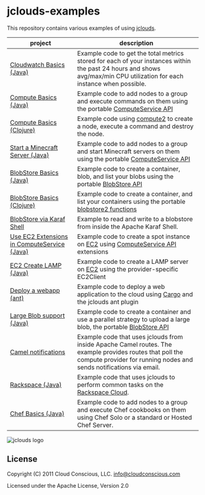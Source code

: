 # jclouds-examples

This repository contains various examples of using
[jclouds](https://github.com/jclouds/jclouds).

<table>
  <thead><tr><th>project</th><th>description</th></tr></thead>
  <tbody>
      <tr>
      <td><a href="cloudwatch-basics/">Cloudwatch Basics (Java)</a></td>
      <td>Example code to get the total metrics stored for each of your instances within the past 24 hours and shows avg/max/min CPU utilization for each instance when possible.</td>
    </tr>
    <tr>
      <td><a href="compute-basics/">Compute Basics (Java)</a></td>
      <td>Example code to add nodes to a group and execute commands on them using the portable <a href="http://www.jclouds.org/documentation/userguide/compute/">ComputeService API</a></td>
    </tr>
    <tr>
      <td><a href="compute-clojure/">Compute Basics (Clojure)</a></td>
      <td>Example code using <a href="https://github.com/jclouds/jclouds/blob/master/compute/src/main/clojure/org/jclouds/compute2.clj">compute2</a> to create a node, execute a command and destroy the node.</td>
    </tr>
    <tr>
      <td><a href="minecraft-compute/">Start a Minecraft Server (Java)</a></td>
      <td>Example code to add nodes to a group and start Minecraft servers on them using the portable <a href="http://www.jclouds.org/documentation/userguide/compute/">ComputeService API</a></td>
    </tr>
    <tr>
      <td><a href="blobstore-basics/">BlobStore Basics (Java)</a></td>
      <td>Example code to create a container, blob, and list your blobs using the portable <a href="http://www.jclouds.org/documentation/userguide/blobstore-guide/">BlobStore API</a></td>
    </tr>
    <tr>
      <td><a href="blobstore-clojure/">BlobStore Basics (Clojure)</a></td>
      <td>Example code to create a container, and list your containers using the portable <a href="https://github.com/jclouds/jclouds/blob/master/blobstore/src/main/clojure/org/jclouds/blobstore2.clj">blobstore2 functions</a></td>
    </tr>
    <tr>
      <td><a href="blobstore-karaf-shell">BlobStore via Karaf Shell</a></td>
      <td>Example to read and write to a blobstore from inside the Apache Karaf Shell.</td>
    </tr>
    <tr>
      <td><a href="ec2-computeservice-spot/">Use EC2 Extensions in ComputeService (Java)</a></td>
      <td>Example code to create a spot instance on <a href="http://www.jclouds.org/documentation/userguide/using-ec2/">EC2</a> using <a href="http://www.jclouds.org/documentation/userguide/compute/">ComputeService API</a> extensions</td>
    </tr>
    <tr>
      <td><a href="ec2-createlamp/">EC2 Create LAMP (Java)</a></td>
      <td>Example code to create a LAMP server on <a href="http://www.jclouds.org/documentation/userguide/using-ec2/">EC2</a> using the provider-specific EC2Client</td>
    </tr>
    <tr>
      <td><a href="deploy-war-via-ant/">Deploy a webapp (ant)</a></td>
      <td>Example code to deploy a web application to the cloud using <a href="http://cargo.codehaus.org/">Cargo</a> and the jclouds ant plugin</td>
    </tr>
    <tr>
      <td><a href="blobstore-largeblob/">Large Blob support (Java)</a></td>
      <td>Example code to create a container and use a parallel strategy to upload a large blob, the portable <a href="http://www.jclouds.org/documentation/userguide/blobstore-guide/">BlobStore API</a></td>
    </tr>
    <tr>
      <td><a href="camel-notifications/">Camel notifications</a></td>
      <td>Example code that uses jclouds from inside Apache Camel routes. The example provides routes that poll the compute provider for running nodes and sends notifications via email. </td>
    </tr>
    <tr>
      <td><a href="rackspace/">Rackspace (Java)</a></td>
      <td>Example code that uses jclouds to perform common tasks on the <a href="http://www.jclouds.org/documentation/quickstart/rackspace/">Rackspace Cloud</a>.</td>
    </tr>
    <tr>
      <td><a href="chef-basics/">Chef Basics (Java)</a></td>
      <td>Example code to add nodes to a group and execute Chef cookbooks on them using Chef Solo or a standard or Hosted Chef Server.</td>
    </tr>
  </tbody>
</table>

![jclouds logo](http://jclouds.incubator.apache.org/style/fullsizejcloudslogo.jpg)

## License

Copyright (C) 2011 Cloud Conscious, LLC. <info@cloudconscious.com>

Licensed under the Apache License, Version 2.0
